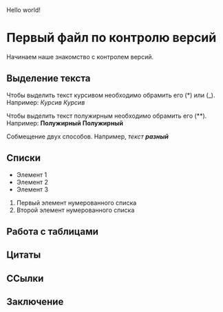Hello world!

# Первый файл по контролю версий

Начинаем наше знакомство с контролем версий.

## Выделение текста

Чтобы выделить текст курсивом необходимо  обрамить его (*) или (_).
Например:
*Курсив*
_Курсив_

Чтобы выделить текст полужирным необходимо обрамить его (**).
Например:
**Полужирный**
__Полужирный__

Собмещение двух способов. Например,
_текст **разный**_

## Списки

* Элемент 1
* Элемент 2
* Элемент 3

1. Первый элемент нумерованного списка
2. Второй элемент нумерованного списка

## Работа с таблицами

## Цитаты

## ССылки

## Заключение
